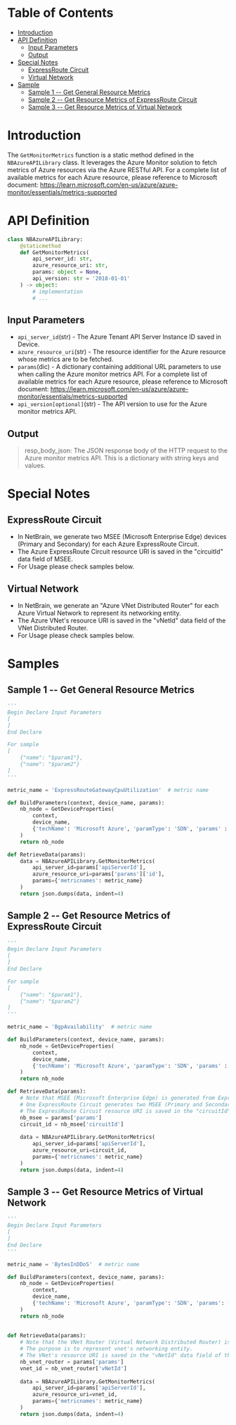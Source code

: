 # Table of Contents
- [Introduction](#introduction)
- [API Definition](#api_def)
    - [Input Parameters](#input)
    - [Output](#output)
- [Special Notes](#special_notes)
    - [ExpressRoute Circuit](#circuit)
    - [Virtual Network](#vnet)
- [Sample](#sample)   
    - [Sample 1 -- Get General Resource Metrics](#sample_1)
    - [Sample 2 -- Get Resource Metrics of ExpressRoute Circuit](#sample_2)
    - [Sample 3 -- Get Resource Metrics of Virtual Network](#sample_3)

# Introduction <a name="introduction"></a>
The `GetMonitorMetrics` function is a static method defined in the `NBAzureAPILibrary` class. It leverages the Azure Monitor solution to fetch metrics of Azure resources via the Azure RESTful API.
For a complete list of available metrics for each Azure resource, please reference to Microsoft document: https://learn.microsoft.com/en-us/azure/azure-monitor/essentials/metrics-supported

# API Definition <a name="api_def"></a>
```python
class NBAzureAPILibrary:
    @staticmethod
    def GetMonitorMetrics(
        api_server_id: str,
        azure_resource_uri: str,
        params: object = None,
        api_version: str = '2018-01-01'
    ) -> object:
        # implementation
        # ...
```

## Input Parameters <a name="input"></a>
 - `api_server_id`(str) - The Azure Tenant API Server Instance ID saved in Device.
 - `azure_resource_uri`(str) - The resource identifier for the Azure resource whose metrics are to be fetched.
 - `params`(dic) - A dictionary containing additional URL parameters to use when calling the Azure monitor metrics API. For a complete list of available metrics for each Azure resource, please reference to Microsoft document: https://learn.microsoft.com/en-us/azure/azure-monitor/essentials/metrics-supported
 - `api_version[optional]`(str) - The API version to use for the Azure monitor metrics API.

## Output <a name="output"></a>
> resp_body_json: The JSON response body of the HTTP request to the Azure monitor metrics API. This is a dictionary with string keys and values.

# Special Notes <a name="special_notes"></a>
## ExpressRoute Circuit <a name="circuit"></a>
 - In NetBrain, we generate two MSEE (Microsoft Enterprise Edge) devices (Primary and Secondary) for each Azure ExpressRoute Circuit. 
 - The Azure ExpressRoute Circuit resource URI is saved in the "circuitId" data field of MSEE.
 - For Usage please check samples below.

## Virtual Network <a name="vnet"></a>
 - In NetBrain, we generate an "Azure VNet Distributed Router" for each Azure Virtual Network to represent its networking entity.
 - The Azure VNet's resource URI is saved in the "vNetId" data field of the VNet Distributed Router.
 - For Usage please check samples below.

# Samples <a name="sample"></a>
## Sample 1 -- Get General Resource Metrics  <a name="sample_1"></a>
```python
'''
Begin Declare Input Parameters
[
]
End Declare

For sample
[
    {"name": "$param1"},
    {"name": "$param2"}
]
'''

metric_name = 'ExpressRouteGatewayCpuUtilization'  # metric name

def BuildParameters(context, device_name, params):
    nb_node = GetDeviceProperties(
        context, 
        device_name,
        {'techName': 'Microsoft Azure', 'paramType': 'SDN', 'params' : ['*']}
    )
    return nb_node

def RetrieveData(params):
    data = NBAzureAPILibrary.GetMonitorMetrics(
        api_server_id=params['apiServerId'],
        azure_resource_uri=params['params']['id'],
        params={'metricnames': metric_name}
    )
    return json.dumps(data, indent=4)
 ```

## Sample 2 -- Get Resource Metrics of ExpressRoute Circuit <a name="sample_2"></a>
```python
'''
Begin Declare Input Parameters
[
]
End Declare

For sample
[
    {"name": "$param1"},
    {"name": "$param2"}
]
'''

metric_name = 'BgpAvailability'  # metric name

def BuildParameters(context, device_name, params):
    nb_node = GetDeviceProperties(
        context, 
        device_name,
        {'techName': 'Microsoft Azure', 'paramType': 'SDN', 'params' : ['*']}
    )
    return nb_node

def RetrieveData(params):
    # Note that MSEE (Microsoft Enterprise Edge) is generated from ExpressRoute Circuit.
    # One ExpressRoute Circuit generates two MSEE (Primary and Secondary).
    # The ExpressRoute Circuit resource URI is saved in the "circuitId" data field of MSEE.
    nb_msee = params['params']
    circuit_id = nb_msee['circuitId']
    
    data = NBAzureAPILibrary.GetMonitorMetrics(
        api_server_id=params['apiServerId'],
        azure_resource_uri=circuit_id,
        params={'metricnames': metric_name}
    )
    return json.dumps(data, indent=4)
```

## Sample 3 -- Get Resource Metrics of Virtual Network  <a name="sample_3"></a>
```python
'''
Begin Declare Input Parameters
[
]
End Declare
'''

metric_name = 'BytesInDDoS'  # metric name

def BuildParameters(context, device_name, params):
    nb_node = GetDeviceProperties(
        context,
        device_name,
        {'techName': 'Microsoft Azure', 'paramType': 'SDN', 'params': ['*']}
    )
    return nb_node
 
 
def RetrieveData(params):   
    # Note that the VNet Router (Virtual Network Distributed Router) is generated from Azure Virtual Network.
    # The purpose is to represent vnet's networking entity.
    # The VNet's resource URI is saved in the "vNetId" data field of the VNet Router.
    nb_vnet_router = params['params']
    vnet_id = nb_vnet_router['vNetId']
    
    data = NBAzureAPILibrary.GetMonitorMetrics(
        api_server_id=params['apiServerId'],
        azure_resource_uri=vnet_id,
        params={'metricnames': metric_name}
    )
    return json.dumps(data, indent=4)
```
